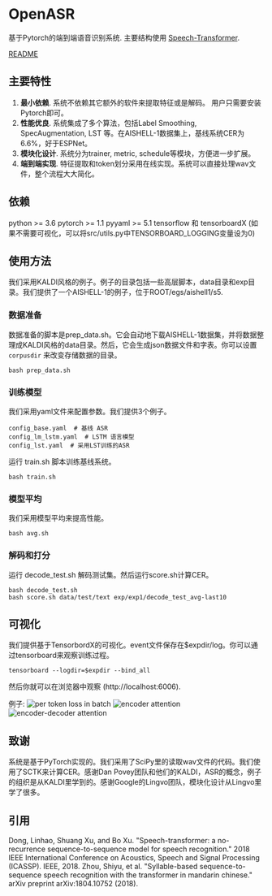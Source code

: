 # OpenASR

基于Pytorch的端到端语音识别系统. 主要结构使用 [Speech-Transformer](https://ieeexplore.ieee.org/abstract/document/8462506/).

[README](https://github.com/by2101/OpenASR/blob/master/README.md)

## 主要特性

1. **最小依赖**. 系统不依赖其它额外的软件来提取特征或是解码。 用户只需要安装Pytorch即可。
2. **性能优良**. 系统集成了多个算法，包括Label Smoothing, SpecAugmentation, LST 等。在AISHELL-1数据集上，基线系统CER为6.6%，好于ESPNet。
3. **模块化设计**. 系统分为trainer, metric, schedule等模块，方便进一步扩展。
4. **端到端实现**. 特征提取和token划分采用在线实现。系统可以直接处理wav文件，整个流程大大简化。

## 依赖
python >= 3.6
pytorch >= 1.1
pyyaml >= 5.1
tensorflow 和 tensorboardX (如果不需要可视化，可以将src/utils.py中TENSORBOARD_LOGGING变量设为0)

## 使用方法
我们采用KALDI风格的例子。例子的目录包括一些高层脚本，data目录和exp目录。我们提供了一个AISHELL-1的例子，位于ROOT/egs/aishell1/s5.

### 数据准备
数据准备的脚本是prep_data.sh。它会自动地下载AISHELL-1数据集，并将数据整理成KALDI风格的data目录。然后，它会生成json数据文件和字表。你可以设置`corpusdir` 来改变存储数据的目录。

    bash prep_data.sh


### 训练模型
我们采用yaml文件来配置参数。我们提供3个例子。

    config_base.yaml  # 基线 ASR 
    config_lm_lstm.yaml  # LSTM 语言模型
    config_lst.yaml  # 采用LST训练的ASR

运行 train.sh 脚本训练基线系统。

    bash train.sh
    
### 模型平均
我们采用模型平均来提高性能。

    bash avg.sh
    
### 解码和打分
运行 decode_test.sh 解码测试集。然后运行score.sh计算CER。

    bash decode_test.sh
    bash score.sh data/test/text exp/exp1/decode_test_avg-last10

## 可视化
我们提供基于TensorbordX的可视化。event文件保存在$expdir/log。你可以通过tensorboard来观察训练过程。

    tensorboard --logdir=$expdir --bind_all
    
然后你就可以在浏览器中观察 (http://localhost:6006).

例子:
![per token loss in batch](https://github.com/by2101/OpenASR/raw/master/figs/loss.png)
![encoder attention](https://github.com/by2101/OpenASR/raw/master/figs/enc_att.png)
![encoder-decoder attention](https://github.com/by2101/OpenASR/raw/master/figs/dec_enc_att.png)


## 致谢
系统是基于PyTorch实现的。我们采用了SciPy里的读取wav文件的代码。我们使用了SCTK来计算CER。感谢Dan Povey团队和他们的KALDI，ASR的概念，例子的组织是从KALDI里学到的。感谢Google的Lingvo团队，模块化设计从Lingvo里学了很多。


## 引用
Dong, Linhao, Shuang Xu, and Bo Xu. "Speech-transformer: a no-recurrence sequence-to-sequence model for speech recognition." 2018 IEEE International Conference on Acoustics, Speech and Signal Processing (ICASSP). IEEE, 2018.
Zhou, Shiyu, et al. "Syllable-based sequence-to-sequence speech recognition with the transformer in mandarin chinese." arXiv preprint arXiv:1804.10752 (2018).
